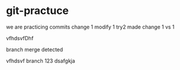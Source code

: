# git-practuce
we  are practicing commits
change 1
modify 1
try2
made change 1 
vs 1

vfhdsvfDhf


branch merge detected


vfhdsvf
branch 123
dsafgkja




